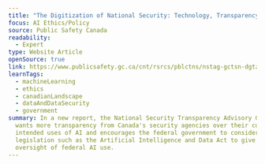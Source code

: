```yaml
---
title: "The Digitization of National Security: Technology, Transparency & Trust"
focus: AI Ethics/Policy
source: Public Safety Canada
readability:
  - Expert
type: Website Article
openSource: true
link: https://www.publicsafety.gc.ca/cnt/rsrcs/pblctns/nstag-gctsn-dgtztn-ntnl-scrt-2024/index-en.aspx
learnTags:
  - machineLearning
  - ethics
  - canadianLandscape
  - dataAndDataSecurity
  - government
summary: In a new report, the National Security Transparency Advisory Group
  wants more transparency from Canada's security agencies over their current and
  intended uses of AI and encourages the federal government to consider amending
  legislation such as the Artificial Intelligence and Data Act to give better
  oversight of federal AI use.
---
```

